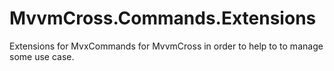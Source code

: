 # MvvmCross.Commands.Extensions
Extensions for MvxCommands for MvvmCross in order to help to to manage some use case.
